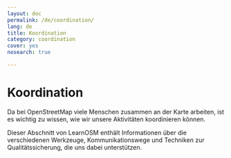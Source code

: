 ```yaml
---
layout: doc
permalink: /de/coordination/
lang: de
title: Koordination
category: coordination
cover: yes
nosearch: true

---
```


Koordination
============

Da bei OpenStreetMap viele Menschen zusammen an der Karte arbeiten,
ist es wichtig zu wissen, wie wir unsere Aktivitäten koordinieren können.

Dieser Abschnitt von LearnOSM enthält Informationen über die verschiedenen Werkzeuge,
Kommunikationswege und Techniken zur Qualitätssicherung, die uns dabei unterstützen.
